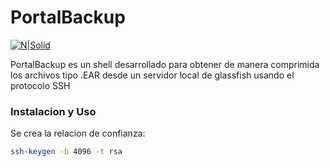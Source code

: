 # PortalBackup

[![N|Solid](https://proxy.duckduckgo.com/iur/?f=1&image_host=http%3A%2F%2Fliquidat.files.wordpress.com%2F2014%2F02%2Fansible_logo_round.png%3Fw%3D150%26h%3D150&u=https://liquidat.files.wordpress.com/2014/02/ansible_logo_round.png?w=150&h=150)](https://github.com/desarrolloSmart/portalBackup)

PortalBackup es un shell desarrollado para obtener de manera comprimida los archivos tipo .EAR desde un servidor local de glassfish usando el protocolo SSH

### Instalacion y Uso

Se crea la relacion de confianza:

```sh
ssh-keygen -b 4096 -t rsa
```
